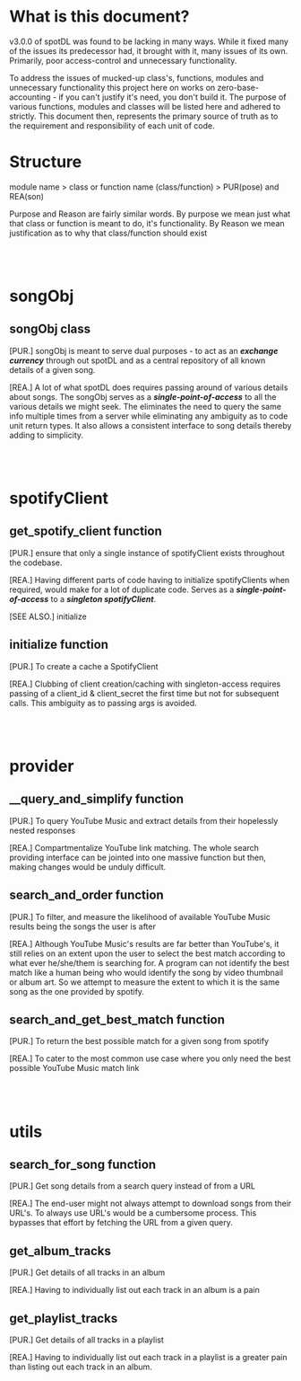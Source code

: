 # What is this document?

v3.0.0 of spotDL was found to be lacking in many ways. While it fixed many of the issues
its predecessor had, it brought with it, many issues of its own. Primarily, poor
access-control and unnecessary functionality.

To address the issues of mucked-up class's, functions, modules and unnecessary
functionality this project here on works on zero-base-accounting - if you can't justify
it's need, you don't build it. The purpose of various functions, modules and classes
will be listed here and adhered to strictly. This document then, represents the primary
source of truth as to the requirement and responsibility of each unit of code.

# Structure

module name > class or function name (class/function) > PUR(pose) and REA(son)

Purpose and Reason are fairly similar words. By purpose we mean just what that class or
function is meant to do, it's functionality. By Reason we mean justification as to why
that class/function should exist

<br><br>

# songObj

## songObj class

[PUR.] songObj is meant to serve dual purposes - to act as an ***exchange currency***
through out spotDL and as a central repository of all known details of a given song.

[REA.] A lot of what spotDL does requires passing around of various details about songs.
The songObj serves as a ***single-point-of-access*** to all the various details we
might seek. The eliminates the need to query the same info multiple times from a server
while eliminating any ambiguity as to code unit return types. It also allows a consistent
interface to song details thereby adding to simplicity.

<br><br>

# spotifyClient

## get_spotify_client function

[PUR.] ensure that only a single instance of spotifyClient exists throughout the codebase.

[REA.] Having different parts of code having to initialize spotifyClients when required,
would make for a lot of duplicate code. Serves as a ***single-point-of-access*** to 
a ***singleton spotifyClient***.

[SEE ALSO.] initialize

## initialize function

[PUR.] To create a cache a SpotifyClient

[REA.] Clubbing of client creation/caching with singleton-access requires passing of a
client_id & client_secret the first time but not for subsequent calls. This ambiguity
as to passing args is avoided.

<br><br>

# provider

## __query_and_simplify function

[PUR.] To query YouTube Music and extract details from their hopelessly nested responses

[REA.] Compartmentalize YouTube link matching. The whole search providing interface can
be jointed into one massive function but then, making changes would be unduly difficult.

## search_and_order function

[PUR.] To filter, and measure the likelihood of available YouTube Music results being the
songs the user is after

[REA.] Although YouTube Music's results are far better than YouTube's, it still relies on
an extent upon the user to select the best match according to what ever he/she/them is
searching for. A program can not identify the best match like a human being who would
identify the song by video thumbnail or album art. So we attempt to measure the extent
to which it is the same song as the one provided by spotify.

## search_and_get_best_match function

[PUR.] To return the best possible match for a given song from spotify

[REA.] To cater to the most common use case where you only need the best possible YouTube
Music match link

<br><br>

# utils

## search_for_song function

[PUR.] Get song  details from a search query instead of from a URL

[REA.] The end-user might not always attempt to download songs from their URL's. To
always use URL's would be a cumbersome process. This bypasses that effort by fetching the
URL from a given query.

## get_album_tracks

[PUR.] Get details of all tracks in an album

[REA.] Having to individually list out each track in an album is a pain 

## get_playlist_tracks

[PUR.] Get details of all tracks in a playlist

[REA.] Having to individually list out each track in a playlist is a greater pain than
listing out each track in an album.